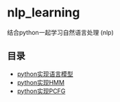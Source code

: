 # nlp_learning
结合python一起学习自然语言处理 (nlp)

## 目录
* [python实现语言模型](https://github.com/SeanLee97/nlp_learning/tree/master/language_model) 
* [python实现HMM](https://github.com/SeanLee97/nlp_learning/tree/master/hmm) 
* [python实现PCFG](https://github.com/SeanLee97/nlp_learning/tree/master/pcfg)
